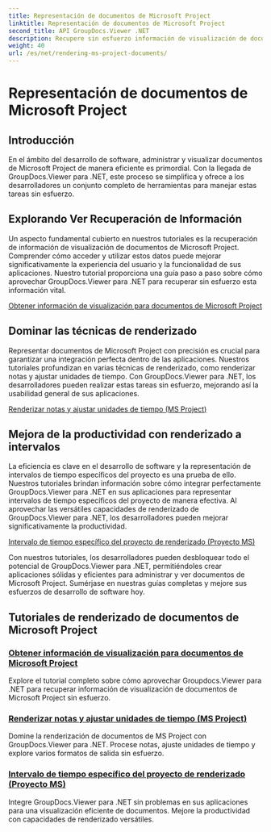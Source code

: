 ```yaml
---
title: Representación de documentos de Microsoft Project
linktitle: Representación de documentos de Microsoft Project
second_title: API GroupDocs.Viewer .NET
description: Recupere sin esfuerzo información de visualización de documentos de Microsoft Project con GroupDocs.Viewer para .NET. Mejore la productividad con capacidades de renderizado versátiles.
weight: 40
url: /es/net/rendering-ms-project-documents/
---
```


# Representación de documentos de Microsoft Project

## Introducción

En el ámbito del desarrollo de software, administrar y visualizar documentos de Microsoft Project de manera eficiente es primordial. Con la llegada de GroupDocs.Viewer para .NET, este proceso se simplifica y ofrece a los desarrolladores un conjunto completo de herramientas para manejar estas tareas sin esfuerzo.

## Explorando Ver Recuperación de Información
Un aspecto fundamental cubierto en nuestros tutoriales es la recuperación de información de visualización de documentos de Microsoft Project. Comprender cómo acceder y utilizar estos datos puede mejorar significativamente la experiencia del usuario y la funcionalidad de sus aplicaciones. Nuestro tutorial proporciona una guía paso a paso sobre cómo aprovechar GroupDocs.Viewer para .NET para recuperar sin esfuerzo esta información vital.

[Obtener información de visualización para documentos de Microsoft Project](./get-view-info-ms-project/)

## Dominar las técnicas de renderizado
Representar documentos de Microsoft Project con precisión es crucial para garantizar una integración perfecta dentro de las aplicaciones. Nuestros tutoriales profundizan en varias técnicas de renderizado, como renderizar notas y ajustar unidades de tiempo. Con GroupDocs.Viewer para .NET, los desarrolladores pueden realizar estas tareas sin esfuerzo, mejorando así la usabilidad general de sus aplicaciones.

[Renderizar notas y ajustar unidades de tiempo (MS Project)](./render-notes-and-adjust-time-ms-project/)

## Mejora de la productividad con renderizado a intervalos
La eficiencia es clave en el desarrollo de software y la representación de intervalos de tiempo específicos del proyecto es una prueba de ello. Nuestros tutoriales brindan información sobre cómo integrar perfectamente GroupDocs.Viewer para .NET en sus aplicaciones para representar intervalos de tiempo específicos del proyecto de manera efectiva. Al aprovechar las versátiles capacidades de renderizado de GroupDocs.Viewer para .NET, los desarrolladores pueden mejorar significativamente la productividad.

[Intervalo de tiempo específico del proyecto de renderizado (Proyecto MS)](./render-project-time-interval-ms-project/)

Con nuestros tutoriales, los desarrolladores pueden desbloquear todo el potencial de GroupDocs.Viewer para .NET, permitiéndoles crear aplicaciones sólidas y eficientes para administrar y ver documentos de Microsoft Project. Sumérjase en nuestras guías completas y mejore sus esfuerzos de desarrollo de software hoy.
## Tutoriales de renderizado de documentos de Microsoft Project
### [Obtener información de visualización para documentos de Microsoft Project](./get-view-info-ms-project/)
Explore el tutorial completo sobre cómo aprovechar Groupdocs.Viewer para .NET para recuperar información de visualización de documentos de Microsoft Project sin esfuerzo.
### [Renderizar notas y ajustar unidades de tiempo (MS Project)](./render-notes-and-adjust-time-ms-project/)
Domine la renderización de documentos de MS Project con GroupDocs.Viewer para .NET. Procese notas, ajuste unidades de tiempo y explore varios formatos de salida sin esfuerzo.
### [Intervalo de tiempo específico del proyecto de renderizado (Proyecto MS)](./render-project-time-interval-ms-project/)
Integre GroupDocs.Viewer para .NET sin problemas en sus aplicaciones para una visualización eficiente de documentos. Mejore la productividad con capacidades de renderizado versátiles.